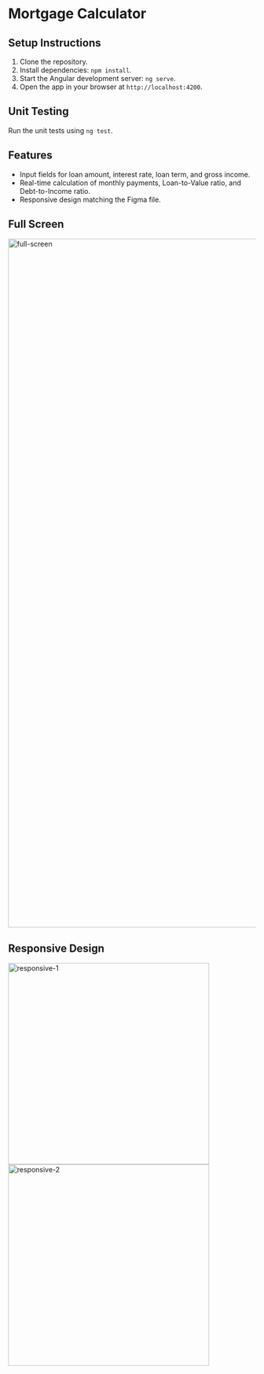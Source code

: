 # Mortgage Calculator

## Setup Instructions

1. Clone the repository.
2. Install dependencies: `npm install`.
3. Start the Angular development server: `ng serve`.
4. Open the app in your browser at `http://localhost:4200`.

## Unit Testing

Run the unit tests using `ng test`.

## Features

- Input fields for loan amount, interest rate, loan term, and gross income.
- Real-time calculation of monthly payments, Loan-to-Value ratio, and Debt-to-Income ratio.
- Responsive design matching the Figma file.

## Full Screen
<img width="1399" alt="full-screen" src="https://github.com/user-attachments/assets/b1f07b67-d06e-4a01-aaeb-9dd97f6c67a2">

## Responsive Design
<img width="409" alt="responsive-1" src="https://github.com/user-attachments/assets/dcefc843-c2c8-48a3-a07f-47dc50639c15">
<img width="409" alt="responsive-2" src="https://github.com/user-attachments/assets/3129332e-9c41-4b0b-83a3-ce3b85ab85c0">
